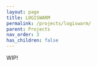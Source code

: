 ```yaml
---
layout: page
title: LOGISWARM
permalink: /projects/logiswarm/
parent: Projects
nav_order: 3
has_children: false
---
```


WIP!
